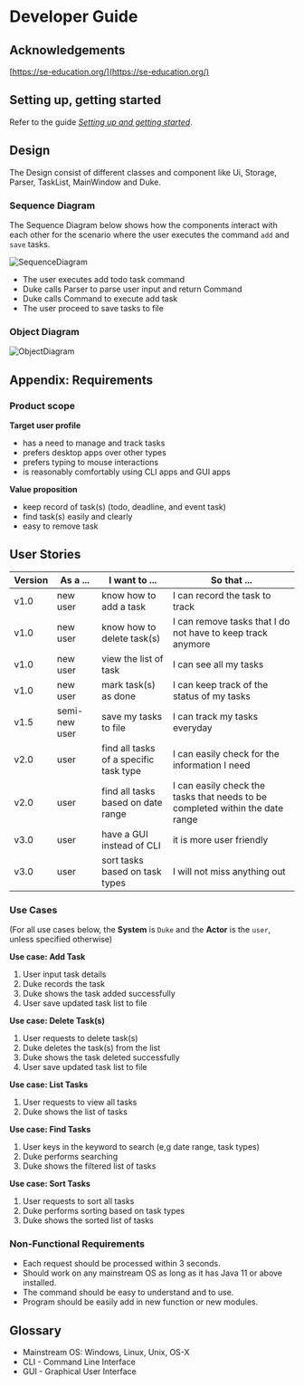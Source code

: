 # Developer Guide

## Acknowledgements

[https://se-education.org/](https://se-education.org/)

## **Setting up, getting started**

Refer to the guide [_Setting up and getting started_](SettingUp.md).

## Design
The Design consist of different classes and component like Ui, Storage, Parser, TaskList, MainWindow and Duke.

### Sequence Diagram
The Sequence Diagram below shows how the components interact with each other for the scenario where the user executes the command `add` and `save` tasks.

![SequenceDiagram](https://user-images.githubusercontent.com/54068363/154961557-5c8eb8d9-6d45-4195-ab59-7e3db230af3b.png)
* The user executes add todo task command
* Duke calls Parser to parse user input and return Command
* Duke calls Command to execute add task
* The user proceed to save tasks to file

### Object Diagram
![ObjectDiagram](https://user-images.githubusercontent.com/54068363/154961981-561df54b-ae8d-491b-a5f5-8378b2fda7e0.png)

## Appendix: Requirements

### Product scope

**Target user profile**
* has a need to manage and track tasks
* prefers desktop apps over other types
* prefers typing to mouse interactions
* is reasonably comfortably using CLI apps and GUI apps

**Value proposition**
* keep record of task(s) (todo, deadline, and event task)
* find task(s) easily and clearly
* easy to remove task

## User Stories

|Version| As a ... | I want to ... | So that ...|
|--------|----------|---------------|------------------|
|v1.0|new user|know how to add a task |I can record the task to track|
|v1.0|new user|know how to delete task(s) |I can remove tasks that I do not have to keep track anymore|
|v1.0|new user|view the list of task |I can see all my tasks|
|v1.0|new user|mark task(s) as done |I can keep track of the status of my tasks|
|v1.5|semi-new user|save my tasks to file|I can track my tasks everyday|
|v2.0|user|find all tasks of a specific task type|I can easily check for the information I need|
|v2.0|user|find all tasks based on date range |I can easily check the tasks that needs to be completed within the date range|
|v3.0|user|have a GUI instead of CLI |it is more user friendly|
|v3.0|user|sort tasks based on task types |I will not miss anything out|

### Use Cases

(For all use cases below, the **System** is ```Duke``` and the **Actor** is the ```user```, unless specified otherwise)

**Use case: Add Task**
1. User input task details
2. Duke records the task
3. Duke shows the task added successfully
4. User save updated task list to file

**Use case: Delete Task(s)**
1. User requests to delete task(s)
2. Duke deletes the task(s) from the list
3. Duke shows the task deleted successfully
4. User save updated task list to file

**Use case: List Tasks**
1. User requests to view all tasks 
2. Duke shows the list of tasks

**Use case: Find Tasks**
1. User keys in the keyword to search (e,g date range, task types)
2. Duke performs searching
3. Duke shows the filtered list of tasks

**Use case: Sort Tasks**
1. User requests to sort all tasks 
2. Duke performs sorting based on task types
3. Duke shows the sorted list of tasks

### Non-Functional Requirements

* Each request should be processed within 3 seconds.
* Should work on any mainstream OS as long as it has Java 11 or above installed.
* The command should be easy to understand and to use.
* Program should be easily add in new function or new modules.

## Glossary

* Mainstream OS: Windows, Linux, Unix, OS-X
* CLI - Command Line Interface
* GUI - Graphical User Interface

